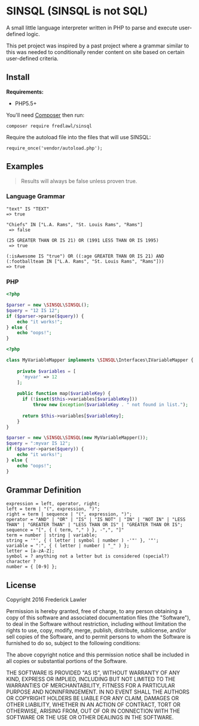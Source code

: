 # SINSQL (SINSQL is not SQL)

A small little language interpreter written in PHP to parse and execute user-defined logic.

This pet project was inspired by a past project where a grammar similar to this was needed to conditionally render content on site based on certain user-defined criteria.

## Install

**Requirements:**
* PHP5.5+

You'll need [Composer](https://getcomposer.org/doc/00-intro.md) then run:

`composer require fredlawl/sinsql`

Require the autoload file into the files that will use SINSQL:

`require_once('vendor/autoload.php');`

## Examples

>Results will always be false unless proven true.

### Language Grammar
```
"text" IS "TEXT"
=> true
```
```
"Chiefs" IN ["L.A. Rams", "St. Louis Rams", "Rams"]
 => false
``` 
```
(25 GREATER THAN OR IS 21) OR (1991 LESS THAN OR IS 1995)
 => true
```
 ```
 (:isAwesome IS "true") OR ((:age GREATER THAN OR IS 21) AND (:footballteam IN ["L.A. Rams", "St. Louis Rams", "Rams"]))
 => true
 ```
  
### PHP
```php
<?php

$parser = new \SINSQL\SINSQL();
$query = "12 IS 12";
if ($parser->parse($query)) {
    echo "it works!";
} else {
    echo "oops!";
}
```

```php
<?php

class MyVariableMapper implements \SINSQL\Interfaces\IVariableMapper {
    
    private $variables = [
      'myvar' => 12  
    ];
    
    public function map($variableKey) {
      if (!isset($this->variables[$variableKey]))
          throw new Exception($variableKey . " not found in list.");
      
      return $this->variables[$variableKey];
    }
}

$parser = new \SINSQL\SINSQL(new MyVariableMapper());
$query = ":myvar IS 12";
if ($parser->parse($query)) {
    echo "it works!";
} else {
    echo "oops!";
}
```

## Grammar Definition
```
expression = left, operator, right;
left = term | "(", expression, ")";
right = term | sequence | "(", expression, ")";
operator = "AND" | "OR" | "IS" | "IS NOT" | "IN" | "NOT IN" | "LESS THAN" | "GREATER THAN" | "LESS THAN OR IS" | "GREATER THAN OR IS";
sequence = "[", { ( term, "," ) }, -",", "]"
term = number | string | variable;
string = '"', { ( letter | symbol | number ) -'"' }, '"';
variable = ":", { ( letter | number | "_" ) };
letter = [a-zA-Z];
symbol = ? anything not a letter but is considered (special?) character ?
number = { [0-9] };
```

## License
Copyright 2016 Frederick Lawler

Permission is hereby granted, free of charge, to any person obtaining a copy of this software and associated documentation files (the "Software"), to deal in the Software without restriction, including without limitation the rights to use, copy, modify, merge, publish, distribute, sublicense, and/or sell copies of the Software, and to permit persons to whom the Software is furnished to do so, subject to the following conditions:

The above copyright notice and this permission notice shall be included in all copies or substantial portions of the Software.

THE SOFTWARE IS PROVIDED "AS IS", WITHOUT WARRANTY OF ANY KIND, EXPRESS OR IMPLIED, INCLUDING BUT NOT LIMITED TO THE WARRANTIES OF MERCHANTABILITY, FITNESS FOR A PARTICULAR PURPOSE AND NONINFRINGEMENT. IN NO EVENT SHALL THE AUTHORS OR COPYRIGHT HOLDERS BE LIABLE FOR ANY CLAIM, DAMAGES OR OTHER LIABILITY, WHETHER IN AN ACTION OF CONTRACT, TORT OR OTHERWISE, ARISING FROM, OUT OF OR IN CONNECTION WITH THE SOFTWARE OR THE USE OR OTHER DEALINGS IN THE SOFTWARE.